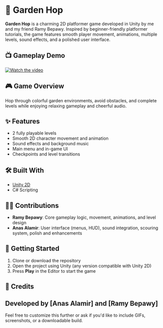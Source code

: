 # 🌿 Garden Hop

**Garden Hop** is a charming 2D platformer game developed in Unity by me and my friend Ramy Bepawy. Inspired by beginner-friendly platformer tutorials, the game features smooth player movement, animations, multiple levels, sound effects, and a polished user interface.

## 📺 Gameplay Demo

[![Watch the video](https://img.youtube.com/vi/gN25c7vnGQ4/hqdefault.jpg)](https://www.youtube.com/watch?v=gN25c7vnGQ4)

## 🎮 Game Overview

Hop through colorful garden environments, avoid obstacles, and complete levels while enjoying relaxing gameplay and cheerful audio.

## ✨ Features

- 2 fully playable levels  
- Smooth 2D character movement and animation  
- Sound effects and background music  
- Main menu and in-game UI  
- Checkpoints and level transitions

## 🛠 Built With

- [Unity 2D](https://unity.com/)  
- C# Scripting

## 🧑‍💻 Contributions

- **Ramy Bepawy**: Core gameplay logic, movement, animations, and level design  
- **Anas Alamir**: User interface (menus, HUD), sound integration, scouring system, polish and enhancements

## 🚀 Getting Started

1. Clone or download the repository  
2. Open the project using Unity (any version compatible with Unity 2D)  
3. Press **Play** in the Editor to start the game
   
## 👥 Credits

Developed by **[Anas Alamir]** and **[Ramy Bepawy]**  
---

Feel free to customize this further or ask if you'd like to include GIFs, screenshots, or a downloadable build.
